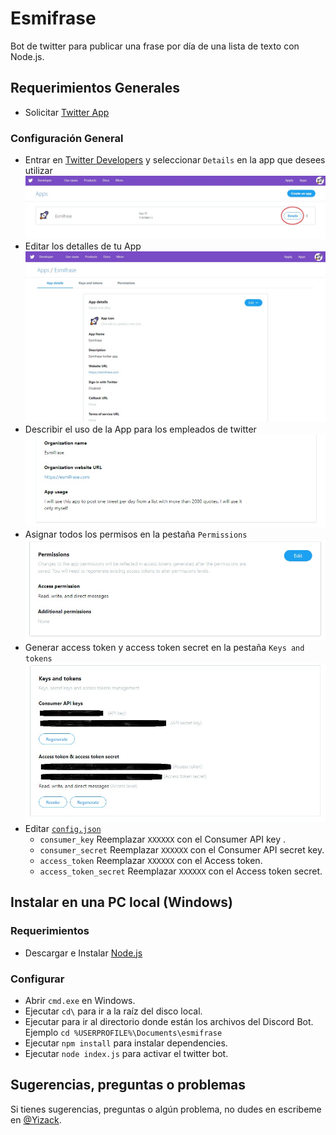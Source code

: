 # Esmifrase
Bot de twitter para publicar una frase por día de una lista de texto con Node.js.

## Requerimientos Generales
- Solicitar [Twitter App](https://developer.twitter.com/en/apps)

### Configuración General
- Entrar en [Twitter Developers](https://developer.twitter.com/en/apps)
 y seleccionar `Details` en la app que desees utilizar\
[![Details Image1](https://github.com/Yizack/yizack.github.io/raw/master/img/esmifrase/twitter-app1.jpg)](https://developer.twitter.com/en/apps)
- Editar los detalles de tu App
[![Details Image2](https://github.com/Yizack/yizack.github.io/raw/master/img/esmifrase/twitter-app2.jpg)](https://developer.twitter.com/en/apps)
- Describir el uso de la App para los empleados de twitter
[![Descripción de la App](https://github.com/Yizack/yizack.github.io/raw/master/img/esmifrase/twitter-app3.jpg)](https://developer.twitter.com/en/apps)
- Asignar todos los permisos en la pestaña `Permissions`
[![Keys](https://github.com/Yizack/yizack.github.io/raw/master/img/esmifrase/twitter-app4.jpg)](https://developer.twitter.com/en/apps)
- Generar access token y access token secret en la pestaña `Keys and tokens`
[![Keys](https://github.com/Yizack/yizack.github.io/raw/master/img/esmifrase/twitter-app5.jpg)](https://developer.twitter.com/en/apps)
- Editar [`config.json`](https://github.com/Yizack/esmifrase/blob/master/config.json)
  - `consumer_key` Reemplazar `XXXXXX` con el Consumer API key .
  - `consumer_secret` Reemplazar `XXXXXX` con el Consumer API secret key.
  - `access_token` Reemplazar `XXXXXX` con el Access token.
  - `access_token_secret` Reemplazar `XXXXXX` con el Access token secret.
##

## Instalar en una PC local (Windows)
### Requerimientos
- Descargar e Instalar [Node.js](https://nodejs.org/)

### Configurar
- Abrir `cmd.exe` en Windows.
- Ejecutar `cd\` para ir a la raíz del disco local.
- Ejecutar para ir al directorio donde están los archivos del Discord Bot. Ejemplo `cd %USERPROFILE%\Documents\esmifrase`
- Ejecutar `npm install` para instalar dependencies.
- Ejecutar `node index.js` para activar el twitter bot.
##

## Sugerencias, preguntas o problemas
Si tienes sugerencias, preguntas o algún problema, no dudes en escribeme en [@Yizack](https://github.com/Yizack/esmifrase/issues/new).
